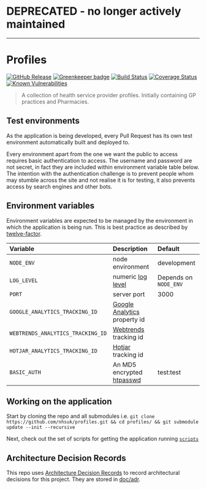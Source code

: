 # **DEPRECATED** - no longer actively maintained

---

# Profiles

[![GitHub Release](https://img.shields.io/github/release/nhsuk/profiles.svg)](https://github.com/nhsuk/profiles/releases/latest/)
[![Greenkeeper badge](https://badges.greenkeeper.io/nhsuk/profiles.svg)](https://greenkeeper.io/)
[![Build Status](https://travis-ci.org/nhsuk/profiles.svg?branch=master)](https://travis-ci.org/nhsuk/profiles)
[![Coverage Status](https://coveralls.io/repos/github/nhsuk/profiles/badge.svg?branch=master)](https://coveralls.io/github/nhsuk/profiles?branch=master)
[![Known Vulnerabilities](https://snyk.io/test/github/nhsuk/profiles/badge.svg)](https://snyk.io/test/github/nhsuk/profiles)

> A collection of health service provider profiles. Initially containing GP
practices and Pharmacies.

## Test environments

As the application is being developed, every Pull Request has its own test
environment automatically built and deployed to.

Every environment apart from the one we want the public to access requires
basic authentication to access. The username and password are not secret, in
fact they are included within environment variable table below.
The intention with the authentication challenge is to prevent people whom may
stumble across the site and not realise it is for testing, it also prevents
access by search engines and other bots.

## Environment variables

Environment variables are expected to be managed by the environment in which
the application is being run. This is best practice as described by
[twelve-factor](https://12factor.net/config).

| Variable                          | Description                                                                                   | Default                 |
| :-------------------------------- | :-------------------------------------------------------------------------------------------- | :---------------------- |
| `NODE_ENV`                        | node environment                                                                              | development             |
| `LOG_LEVEL`                       | numeric [log level](https://github.com/trentm/node-bunyan#levels)                             | Depends on `NODE_ENV`   |
| `PORT`                            | server port                                                                                   | 3000                    |
| `GOOGLE_ANALYTICS_TRACKING_ID`    | [Google Analytics](https://www.google.co.uk/analytics) property id                            |                         |
| `WEBTRENDS_ANALYTICS_TRACKING_ID` | [Webtrends](https://www.webtrends.com/) tracking id                                           |                         |
| `HOTJAR_ANALYTICS_TRACKING_ID`    | [Hotjar](https://www.hotjar.com/) tracking id                                                 |                         |
| `BASIC_AUTH`                      | An MD5 encrypted [htpasswd](https://httpd.apache.org/docs/2.4/misc/password_encryptions.html) | test:test               |

## Working on the application

Start by cloning the repo and all submodules i.e.
`git clone https://github.com/nhsuk/profiles.git && cd profiles/ && git submodule update --init --recursive`

Next, check out the set of scripts for getting the application running
[`scripts`](scripts/)

## Architecture Decision Records

This repo uses
[Architecture Decision Records](http://thinkrelevance.com/blog/2011/11/15/documenting-architecture-decisions)
to record architectural decisions for this project.
They are stored in [doc/adr](doc/adr).
